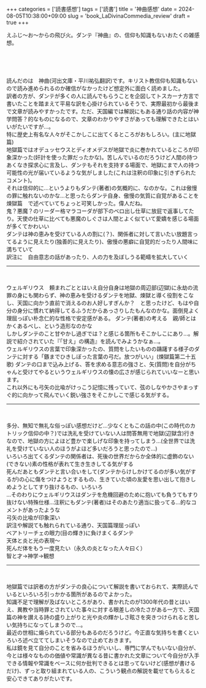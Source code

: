 +++
categories = ['読書感想']
tags = ['読書']
title = '神曲感想'
date = 2024-08-05T10:38:00+09:00
slug = 'book_LaDivinaCommedia_review'
draft = true
+++

えふじ～お～からの飛び火。ダンテ『神曲』の、信仰も知識もないおたくの雑感想。
<!--more-->
<br>
<br>
<br>

読んだのは　神曲(河出文庫・平川祐弘翻訳)です。キリスト教信仰も知識もないので読み進められるのか確信がなかったけど想定外に面白く読めました。
<br>
訳者の方が、ダンテが多くの人に読んでもらうことを企図してトスカーナ方言で書いたことを踏まえて平易な訳を心掛けられているそうで、実際最初から最後まで文章が読みやすかったです。ただ、天国編では解説にもある通り話の内容が神学問答？的なものになるので、文章のわかりやすさがあっても理解できたとはいいがたいですが…。
<br>
特に歴史上有名な人々がそこかしこに出てくるところがおもしろい。(主に地獄篇)
<br>
地獄篇ではオデュッセウスとディオメデスが地獄で炎に巻かれているところが印象深かった(奸計を使った罪だったかな)。苦しんでいるのだろうけど人間の持つあくなき探求心に言及し、ダンテもそれを支持する場面で、地獄にまで人の持つ可能性の光が届いているような気がしました(これは注釈の印象に引きずられたコメント)。
<br>
それは信仰的に…というよりもダンテ(著者)の気概的に、なのかな。これは傲慢の罪に触れないのかな…と思ったらダンテ自身、傲慢の気質に自覚があることを煉獄篇　で述べていてちょっと可笑しかった。偉人だね。
<br>
鬼？悪魔？のリーダー格マラコーダが部下のベロ出し仕草に放屁で返事してたり。天使の仕草に比べても悪魔のしぐさは人間とよく似ていて愛嬌を感じる場面が多くてかわいい
<br>
ダンテは神の恵みを受けている人の割に(？)、関係者に対して言いたい放題言ってるように見えたり(独善的に見えたり)、傲慢の悪癖に自覚的だったり人間味に満ちていて
<br>
訳注に　自由意志の話があったり、人の力を及ぼしうる範疇を拡大していく
<br>

***

<br>

ウェルギリウス　頼まれごととはいえ自分自身は地獄の周辺部(辺獄)に永劫の流罪の身にも関わらず、神の恵みを受けるダンテを地獄、煉獄と導く役割をこなし、天国に向かう直前で消えるのお人好しすぎんか？　と思ったけど、もはや自分の身分に慣れて納得してるふうだからあっさりしたもんなのかな。面倒見よく理屈っぽい朴念仁的な性格で安定感がある。
ダンテ(著者)の考える　親/師とはかくあるべし、という造形なのかな
<br>
しかしダンテのこと甘やかし過ぎでは？と感じる箇所もそこかしこにあり…。解説で紹介されていた『「甘え」の構造』を読んでみようかなぁ…。
<br>
ウェルギリウスの言葉で印象深かったの、質問をしたいものの躊躇する様子のダンテに対する「鏃までひきしぼった言葉の弓だ。放つがいい」(煉獄篇第二十五歌)
ダンテの口まで込み上げる、答を求める意志の強さと、矢(質問)を自分がちゃんと受けてやるというウェルギリウスの懐の広さが感じられていいなーと思います。
<br>
これ以外にも弓矢の比喩がけっこう記憶に残っていて、弦のしなやかさやまっすぐ的に向かって飛んでいく鋭い強さをそこかしこで感じる気がする。
<br>

***

<br>

多分、無知で無礼な俗っぽい感想だけど…少なくともこの話の中(この時代のカトリック信仰の中？)では洗礼を受けていない人は問答無用で地獄(辺獄含)行きなので、地獄の方によほど豊かで楽しげな印象を持ってしまう…(全世界では洗礼を受けていない人のほうがよほど多いだろうと思ったので…)
<br>
いろいろ出てくるダンテの関係者は、死後の世界だからか全体的に虚飾のない(できない)素の性格が表れて生き生きしてる気がする
<br>
死んだあともダンテと言い合いをして(ダンテからけしかけてるのが多い気がするが)の心に傷をつけようとするもの、生きていた頃の友愛を思い出して抱きしめようとしてすり抜けるもの、いろいろ
<br>
…そのわりにウェルギリウスはダンテを危機回避のために抱いても負うてもすり抜けない特殊仕様…注釈にもダンテ(著者)はそのあたり適当に扱ってる…的なコメントがあったような
<br>
弓矢の比喩が印象深い
<br>
訳注や解説ても触れられている通り、天国篇理屈っぽい
<br>
ベアトリーチェの眼力(目の輝き)に負けまくるダンテ
<br>
天体と炎と光の表現〜
<br>
死んだ体をもう一度見たい（永久の炎となった人々曰く）
<br>
智と才→神学→観想
<br>

***

<br>

地獄篇では訳者の方がダンテの良心について解説を書いておられて、実際読んでいるといろいろ引っかかる箇所があるのでよかった。
<br>
知識不足で理解が及ばないところがあり、書かれたのが1300年代の昔とはいえ、異教や当時罪とされていた事々に対する眼差しの冷たさがある一方で、天国篇の神を讃える詩の盛り上がりと光や炎の輝かしさ眩さを突きつけられると苦しい気持ちになってしまうので…。
<br>
最近の世相に煽られている部分もあるのだろうけど。今正直な気持ちを書くといろいろ述べ立ててしまいそうなので止めておきます。
<br>
私は鏡を見て自分のことを省みるほうがいいし、専門に学んでもいない自分が、今とは様々なものの価値や常識が異なる昔に書かれた文章について今自分が入手できる情報や常識をベースに何か批判できるとは思ってないけど(感想が書けるだけ)、ずっと取り組まれている人の、こういう観点の解説を載せてもらえると安心できてありがたいです。
<br>
